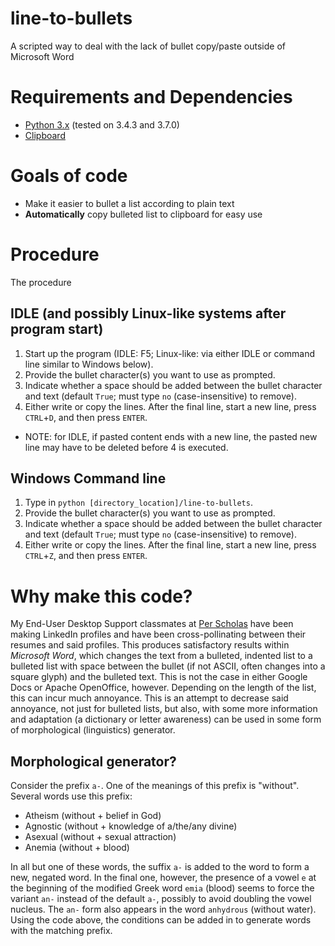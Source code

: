 # line-to-bullets
A scripted way to deal with the lack of bullet copy/paste outside of Microsoft Word

# Requirements and Dependencies
* [Python 3.x](https://www.python.org/) (tested on 3.4.3 and 3.7.0)
* [Clipboard](https://pypi.org/project/clipboard/)

# Goals of code
* Make it easier to bullet a list according to plain text
* **Automatically** copy bulleted list to clipboard for easy use

# Procedure
The procedure 
## IDLE (and possibly Linux-like systems after program start)
1. Start up the program (IDLE: F5; Linux-like: via either IDLE or command line similar to Windows below).
2. Provide the bullet character(s) you want to use as prompted.
3. Indicate whether a space should be added between the bullet character and text (default `True`; must type `no` (case-insensitive) to remove).
4. Either write or copy the lines. After the final line, start a new line, press `CTRL`+`D`, and then press `ENTER`.
  * NOTE: for IDLE, if pasted content ends with a new line, the pasted new line may have to be deleted before 4 is executed.

## Windows Command line
1. Type in `python [directory_location]/line-to-bullets`.
2. Provide the bullet character(s) you want to use as prompted.
3. Indicate whether a space should be added between the bullet character and text (default `True`; must type `no` (case-insensitive) to remove).
4. Either write or copy the lines. After the final line, start a new line, press `CTRL`+`Z`, and then press `ENTER`.

# Why make this code?
My End-User Desktop Support classmates at [Per Scholas](https://perscholas.org/) have been making LinkedIn profiles and have been cross-pollinating between their resumes and said profiles. This produces satisfactory results within *Microsoft Word*, which changes the text from a bulleted, indented list to a bulleted list with space between the bullet (if not ASCII, often changes into a square glyph) and the bulleted text. This is not the case in either Google Docs or Apache OpenOffice, however. Depending on the length of the list, this can incur much annoyance. This is an attempt to decrease said annoyance, not just for bulleted lists, but also, with some more information and adaptation (a dictionary or letter awareness) can be used in some form of morphological (linguistics) generator.

## Morphological generator?
Consider the prefix `a-`. One of the meanings of this prefix is "without". Several words use this prefix:
- Atheism (without + belief in God)
- Agnostic (without + knowledge of a/the/any divine)
- Asexual (without + sexual attraction)
- Anemia (without + blood)

In all but one of these words, the suffix `a-` is added to the word to form a new, negated word. In the final one, however, the presence of a vowel `e` at the beginning of the modified Greek word `emia` (blood) seems to force the variant `an-` instead of the default `a-`, possibly to avoid doubling the vowel nucleus. The `an-` form also appears in the word `anhydrous` (without water). Using the code above, the conditions can be added in to generate words with the matching prefix.
